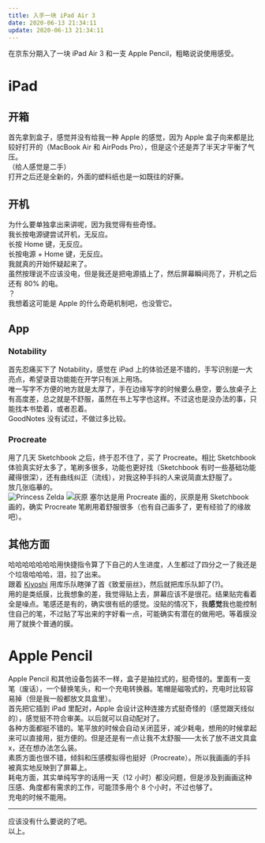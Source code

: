 ```yaml
---
title: 入手一块 iPad Air 3
date: 2020-06-13 21:34:11
update: 2020-06-13 21:34:11
---
```


在京东分期入了一块 iPad Air 3 和一支 Apple Pencil，粗略说说使用感受。
# iPad

## 开箱

首先拿到盒子，感觉并没有给我一种 Apple 的感觉，因为 Apple 盒子向来都是比较好打开的（MacBook Air 和 AirPods Pro），但是这个还是弄了半天才平衡了气压。  
（给人感觉是二手）  
打开之后还是全新的，外面的塑料纸也是一如既往的好撕。

## 开机
为什么要单独拿出来讲呢，因为我觉得有些奇怪。  
我长按电源键尝试开机，无反应。  
长按 Home 键，无反应。  
长按电源 + Home 键，无反应。  
我就真的开始怀疑起来了。  
虽然按理说不应该没电，但是我还是把电源插上了，然后屏幕瞬间亮了，开机之后还有 80% 的电。  
？  
我想着这可能是 Apple 的什么奇葩机制吧，也没管它。

## App
### Notability
首先忍痛买下了 Notability，感觉在 iPad 上的体验还是不错的，手写识别是一大亮点，希望录音功能能在开学只有派上用场。  
唯一写字不方便的地方就是太厚了，手在边缘写字的时候要么悬空，要么放桌子上有高度差，总之就是不舒服，虽然在书上写字也这样。不过这也是没办法的事，只能找本书垫着，或者忍着。  
GoodNotes 没有试过，不做过多比较。
### Procreate
用了几天 Sketchbook 之后，终于忍不住了，买了 Procreate。相比 Sketchbook 体验真实好太多了，笔刷多很多，功能也更好找（Sketchbook 有时一些基础功能藏得很深），还有曲线纠正（流线），对我这种手抖的人来说简直太舒服了。  
放几张临摹的。  
![Princess Zelda](https://sheey-blog-resources.oss-cn-hangzhou.aliyuncs.com/images/sketches/Zelda.png)
![灰原](https://sheey-blog-resources.oss-cn-hangzhou.aliyuncs.com/images/sketches/Haibara.png)
塞尔达是用 Procreate 画的，灰原是用 Sketchbook 画的，确实 Procreate 笔刷用着舒服很多（也有自己画多了，更有经验了的缘故吧）。
## 其他方面
哈哈哈哈哈哈哈用快捷指令算了下自己的人生进度，人生都过了四分之一了我还是个垃圾哈哈哈，泪，拉了出来。  
跟着 [Kiyoshi](https://k1yoshi.com/) 用库乐队瞎弹了首《致爱丽丝》，然后就把库乐队卸了(?)。  
用的是类纸膜，比我想象的差，我觉得贴上去，屏幕应该不是很花。结果贴完看着全是噪点。笔感还是有的，确实很有纸的感觉。没贴的情况下，我**感觉**我也能控制住自己的笔，不过贴了写出来的字好看一点，可能确实有潜在的做用吧。等着膜没用了就换个普通的膜。  

# Apple Pencil
Apple Pencil 和其他设备包装不一样，盒子是抽拉式的，挺奇怪的。里面有一支笔（废话），一个替换笔头，和一个充电转换器。笔帽是磁吸式的，充电时比较容易掉（但是我一般都放文具盒里）。  
首先把它插到 iPad 里配对，Apple 会设计这种连接方式挺奇怪的（感觉跟天线似的），感觉挺不符合审美。以后就可以自动配对了。  
各种方面都挺不错的。笔平放的时候会自动关闭蓝牙，减少耗电，想用的时候拿起来可以直接用，挺方便的。但是还是有一点让我不太舒服——太长了放不进文具盒x，还在想办法怎么装。  
素质方面也很不错，倾斜和压感模拟得也挺好（Procreate）。所以我画画的手抖被真实地反映到了屏幕上。  
耗电方面，其实单纯写字的话用一天（12 小时）都没问题，但是涉及到画画这种压感、角度都有需求的工作，可能顶多用个 8 个小时，不过也够了。  
充电的时候不能用。

---
应该没有什么要说的了吧。  
以上。